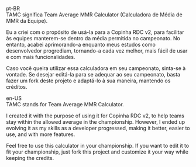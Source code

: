 pt-BR <br>
TAMC significa Team Average MMR Calculator (Calculadora de Média de MMR da Equipe).

Eu a criei com o propósito de usá-la para a Copinha RDC v2, para facilitar às equipes manterem-se dentro da média permitida no campeonato. No entanto, acabei aprimorando-a enquanto meus estudos como desenvolvedor progrediam, tornando-a cada vez melhor, mais fácil de usar e com mais funcionalidades.

Caso você queira utilizar essa calculadora em seu campeonato, sinta-se à vontade. Se desejar editá-la para se adequar ao seu campeonato, basta fazer um fork deste projeto e adaptá-lo à sua maneira, mantendo os créditos.

en-US <br>
TAMC stands for Team Average MMR Calculator.

I created it with the purpose of using it for Copinha RDC v2, to help teams stay within the allowed average in the championship. However, I ended up evolving it as my skills as a developer progressed, making it better, easier to use, and with more features.

Feel free to use this calculator in your championship. If you want to edit it to fit your championship, just fork this project and customize it your way while keeping the credits.

